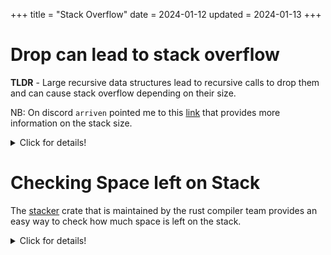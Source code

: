 +++
title = "Stack Overflow"
date = 2024-01-12
updated = 2024-01-13
+++

# Drop can lead to stack overflow

**TLDR** - Large recursive data structures lead to recursive calls to drop them and can cause stack overflow depending on their size.

NB: On discord `arriven` pointed me to this [link][stack_size_explanation] that provides more information on the stack size.

<details>

<summary>Click for details!</summary>

In attempting to do a [leetcode problem](https://leetcode.com/problems/amount-of-time-for-binary-tree-to-be-infected/description/) I tried a less optimal but [interesting approach][problem_solution] where I made the infected node the root of the tree and just checked the height.
It failed with runtime error.
I downloaded the test case from leetcode and it is a [1.1mb input](https://github.com/c-git/leetcode/tree/4069e79ead604e552ef297c67393c1424f742ad2/rust/large_inputs).
Running locally I was able to find out that I found out I was getting `fatal runtime error: stack overflow`.
After converting [my code][problem_solution] to be iterative instead of recursive I was still getting a stack overflow.
Turns out it was at the end of the function when drop was automatically called.
Once I leaked the memory it would run but took over 240 seconds.
I tried not cloning the large arrays of parent vecs but used a linked list and unsurprisingly that is also a problem.
Still working on it as I haven't quite figured out how to solve that problem.
Doesn't appear to be able to be solved using forget or more likely I need to track down where the drop is happening.

In the process of all that I produced a MRE that works as a test.

```rust
#[test]
fn drop_stack_overflow() {
    struct Node {
        next: Option<Box<Node>>,
    }
    let mut linked_list: Option<Box<Node>> = None;
    for _ in 0..21_767 {
        let node = Node { next: linked_list };
        linked_list = Some(Box::new(node));
    }
    dbg!(linked_list.as_ref().unwrap().next.is_some());
    // std::mem::forget(linked_list);
}
```

Reducing to `21_766` or uncommenting the last line cause it not to crash anymore on my machine.
I tried similar code as a binary and realized I was getting non deterministic behaviour.
With the number of iterations set to `87_252` I was getting about 20% failure rate.
Meaning it would usually crash 2 out of 10 runs.
The non-determinism is likely due to one of two things

1. What is mentioned in the [post][stack_size_explanation] and the OS is changing the "allowed" size.
2. Or in preparing to test that idea discovered in the docs for Function std::mem::[size_of](https://doc.rust-lang.org/std/mem/fn.size_of.html)
   > In general, the size of a type is not stable across compilations, but specific types such as primitives are.

Based on testing on main it is the first option as each run appears to have a slight different amount of stack available.
Tested using `stacker::remaining_stack()`.

I further found that running the tests in release mode `cargo test -r -- --nocapture drop_stack_overflow` increase the number before crashing to `65_320` on my machine.
On rust playground it seems to be at `21_768`.
The machine specific size is likely explained by what is in the [post][stack_size_explanation].

</details>

[problem_solution]: https://github.com/c-git/leetcode/blob/4069e79ead604e552ef297c67393c1424f742ad2/rust/src/_2385_amount_of_time_for_binary_tree_to_be_infected.rs
[stack_size_explanation]: https://users.rust-lang.org/t/what-is-the-size-limit-of-threads-stack-in-rust/11867

# Checking Space left on Stack

The [stacker](https://docs.rs/stacker/latest/stacker/) crate that is maintained by the rust compiler team provides an easy way to check how much space is left on the stack.

<details>

<summary>Click for details!</summary>

Function stacker::[remaining_stack](https://docs.rs/stacker/latest/stacker/fn.remaining_stack.html)

> Queries the amount of remaining stack as interpreted by this library.

Function stacker::[maybe_grow](https://docs.rs/stacker/latest/stacker/fn.maybe_grow.html)

> Grows the call stack if necessary.
> This function is intended to be called at manually instrumented points in a program where recursion is known to happen quite a bit. This function will check to see if we’re within red_zone bytes of the end of the stack, and if so it will allocate a new stack of at least stack_size bytes.
> The closure f is guaranteed to run on a stack with at least red_zone bytes, and it will be run on the current stack if there’s space available.

</details>
